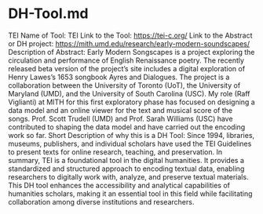 # DH-Tool.md
TEI 
Name of Tool: TEI
Link to the Tool: https://tei-c.org/
Link to the Abstract or DH project: https://mith.umd.edu/research/early-modern-soundscapes/
Description of Abstract: Early Modern Songscapes is a project exploring the circulation and performance of English Renaissance poetry. The recently released beta version of the project’s site includes a digital exploration of Henry Lawes’s 1653 songbook Ayres and Dialogues. The project is a collaboration between the University of Toronto (UoT), the University of Maryland (UMD), and the University of South Carolina (USC). My role (Raff Viglianti) at MITH for this first exploratory phase has focused on designing a data model and an online viewer for the text and musical score of the songs. Prof. Scott Trudell (UMD) and Prof. Sarah Williams (USC) have contributed to shaping the data model and have carried out the encoding work so far.
Short Description of why this is a DH Tool: Since 1994, libraries, museums, publishers, and individual scholars have used the TEI Guidelines to present texts for online research, teaching, and preservation. In summary, TEI is a foundational tool in the digital humanities. It provides a standardized and structured approach to encoding textual data, enabling researchers to digitally work with, analyze, and preserve textual materials. This DH tool enhances the accessibility and analytical capabilities of humanities scholars, making it an essential tool in this field while facilitating collaboration among diverse institutions and researchers.
